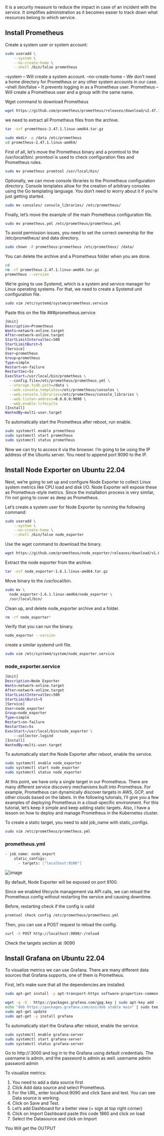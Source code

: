 It is a security measure to reduce the impact in case of an incident with the service.
It simplifies administration as it becomes easier to track down what resources belong to which service.

## Install Prometheus
Create a system user or system account:
```bash
sudo useradd \
    --system \
    --no-create-home \
    --shell /bin/false prometheus
```
–system – Will create a system account.
–no-create-home – We don’t need a home directory for Prometheus or any other system accounts in our case.
–shell /bin/false – It prevents logging in as a Prometheus user.
Prometheus – Will create a Prometheus user and a group with the same name.

Wget command to download Prometheus
```bash
wget https://github.com/prometheus/prometheus/releases/download/v2.47.1/prometheus-2.47.1.linux-amd64.tar.gz
```
we need to extract all Prometheus files from the archive.
```bash
tar -xvf prometheus-2.47.1.linux-amd64.tar.gz
```
```bash
sudo mkdir -p /data /etc/prometheus
cd prometheus-2.47.1.linux-amd64/
```
First of all, let’s move the Prometheus binary and a promtool to the /usr/local/bin/. promtool is used to check configuration files and Prometheus rules.
```bash
sudo mv prometheus promtool /usr/local/bin/
```
Optionally, we can move console libraries to the Prometheus configuration directory. Console templates allow for the creation of arbitrary consoles using the Go templating language. You don’t need to worry about it if you’re just getting started.
```bash
sudo mv consoles/ console_libraries/ /etc/prometheus/
```
Finally, let’s move the example of the main Prometheus configuration file.
```bash
sudo mv prometheus.yml /etc/prometheus/prometheus.yml
```
To avoid permission issues, you need to set the correct ownership for the /etc/prometheus/ and data directory.
```bash
sudo chown -R prometheus:prometheus /etc/prometheus/ /data/
```
You can delete the archive and a Prometheus folder when you are done.
```bash
cd
rm -rf prometheus-2.47.1.linux-amd64.tar.gz
prometheus --version
```
We’re going to use Systemd, which is a system and service manager for Linux operating systems. For that, we need to create a Systemd unit configuration file.
```bash
sudo vim /etc/systemd/system/prometheus.service
```
Paste this on the file ###prometheus.service
```bash
[Unit]
Description=Prometheus
Wants=network-online.target
After=network-online.target
StartLimitIntervalSec=500
StartLimitBurst=5
[Service]
User=prometheus
Group=prometheus
Type=simple
Restart=on-failure
RestartSec=5s
ExecStart=/usr/local/bin/prometheus \
  --config.file=/etc/prometheus/prometheus.yml \
  --storage.tsdb.path=/data \
  --web.console.templates=/etc/prometheus/consoles \
  --web.console.libraries=/etc/prometheus/console_libraries \
  --web.listen-address=0.0.0.0:9090 \
  --web.enable-lifecycle
[Install]
WantedBy=multi-user.target
```
To automatically start the Prometheus after reboot, run enable.
```bash
sudo systemctl enable prometheus
sudo systemctl start prometheus
sudo systemctl status prometheus
```

Now we can try to access it via the browser. I’m going to be using the IP address of the Ubuntu server. You need to append port 9090 to the IP.

## Install Node Exporter on Ubuntu 22.04
Next, we’re going to set up and configure Node Exporter to collect Linux system metrics like CPU load and disk I/O. Node Exporter will expose these as Prometheus-style metrics. Since the installation process is very similar, I’m not going to cover as deep as Prometheus.

Let’s create a system user for Node Exporter by running the following command:
```bash
sudo useradd \
    --system \
    --no-create-home \
    --shell /bin/false node_exporter
```
Use the wget command to download the binary.
```bash
wget https://github.com/prometheus/node_exporter/releases/download/v1.6.1/node_exporter-1.6.1.linux-amd64.tar.gz
```
Extract the node exporter from the archive.
```bash
tar -xvf node_exporter-1.6.1.linux-amd64.tar.gz
```
Move binary to the /usr/local/bin.
```bash
sudo mv \
  node_exporter-1.6.1.linux-amd64/node_exporter \
  /usr/local/bin/
```
Clean up, and delete node_exporter archive and a folder.
```bash
rm -rf node_exporter*
```
Verify that you can run the binary.
```bash
node_exporter --version
```
create a similar systemd unit file.
```bash
sudo vim /etc/systemd/system/node_exporter.service
```
### node_exporter.service
```bash
[Unit]
Description=Node Exporter
Wants=network-online.target
After=network-online.target
StartLimitIntervalSec=500
StartLimitBurst=5
[Service]
User=node_exporter
Group=node_exporter
Type=simple
Restart=on-failure
RestartSec=5s
ExecStart=/usr/local/bin/node_exporter \
    --collector.logind
[Install]
WantedBy=multi-user.target
```
To automatically start the Node Exporter after reboot, enable the service.
```bash
sudo systemctl enable node_exporter
sudo systemctl start node_exporter
sudo systemctl status node_exporter
```

At this point, we have only a single target in our Prometheus. There are many different service discovery mechanisms built into Prometheus. For example, Prometheus can dynamically discover targets in AWS, GCP, and other clouds based on the labels. In the following tutorials, I’ll give you a few examples of deploying Prometheus in a cloud-specific environment. For this tutorial, let’s keep it simple and keep adding static targets. Also, I have a lesson on how to deploy and manage Prometheus in the Kubernetes cluster.

To create a static target, you need to add job_name with static_configs.
```bash
sudo vim /etc/prometheus/prometheus.yml
```
### prometheus.yml
```bash
- job_name: node_export
    static_configs:
      - targets: ["localhost:9100"]
```
![image](https://github.com/aankusshh/Netflix-clone--Pipeline/assets/108898889/f02777fa-a6ad-42ba-a0ca-4e9818da4828)

By default, Node Exporter will be exposed on port 9100.

Since we enabled lifecycle management via API calls, we can reload the Prometheus config without restarting the service and causing downtime.

Before, restarting check if the config is valid
```bash
promtool check config /etc/prometheus/prometheus.yml
```
Then, you can use a POST request to reload the config.
```bash
curl -X POST http://localhost:9090/-/reload
```
Check the targets section at <ip>:9090


## Install Grafana on Ubuntu 22.04
To visualize metrics we can use Grafana. There are many different data sources that Grafana supports, one of them is Prometheus.

First, let’s make sure that all the dependencies are installed.
```bash
sudo apt-get install -y apt-transport-https software-properties-common
```
```bash
wget -q -O - https://packages.grafana.com/gpg.key | sudo apt-key add -
echo "deb https://packages.grafana.com/oss/deb stable main" | sudo tee -a /etc/apt/sources.list.d/grafana.list
sudo apt-get update
sudo apt-get -y install grafana
```
To automatically start the Grafana after reboot, enable the service.
```bash
sudo systemctl enable grafana-server
sudo systemctl start grafana-server
sudo systemctl status grafana-server
```
Go to http://<ip>:3000 and log in to the Grafana using default credentials. The username is admin, and the password is admin as well.
username admin
password admin

To visualize metrics:
1. You need to add a data source first
2. Click Add data source and select Prometheus.
3. For the URL, enter localhost:9090 and click Save and test. You can see Data source is working.
4. Click on Save and Test.
5. Let’s add Dashboard for a better view (+ sign at top right corner)
6. Click on Import Dashboard paste this code 1860 and click on load
7. Select the Datasource and click on Import

You Will get the OUTPUT


```bash

```





























